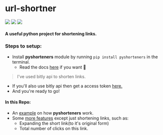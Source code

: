 # url-shortner
![](https://img.shields.io/github/languages/top/Prince2347X/url-shortner)
![](https://img.shields.io/github/last-commit/Prince2347X/url-shortner)
[![](https://img.shields.io/badge/By-Prince%20Raj-yellowgreen)](https://twitter.com/prince2347x)
#### A useful python project for shortening links.

 
### Steps to setup:
   - Install **pyshorteners** module by running ```pip install pyshorteners``` in the terminal.
      - Read the docs [here](https://bit.ly/shorteners-info) if you want 🤪
   > I've used bitly api to shorten links.
   - If you'll also use bitly api then get a access token [here.](https://bitly.is/accesstoken) 
   - And you're ready to go!

#### In this Repo:
   - An [example](/shortener.py) on how **pyshorteners** work.
   - Some [more features](/something-more.py) except just shortening links, such as:
      - Expanding the short link(to it's original form)
      - Total number of clicks on this link.

